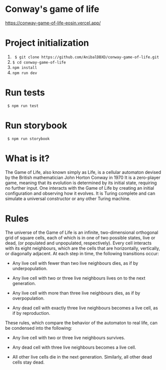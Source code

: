 # Conway's game of life

https://conway-game-of-life-eosin.vercel.app/

# Project initialization

1. ``` $ git clone https://github.com/AnibalDBXD/conway-game-of-life.git```
2. ``` $ cd conway-game-of-life ```
4. ``` npm install ```
5. ``` npm run dev ```

# Run tests

``` $ npm run test```

# Run storybook
``` $ npm run storybook```

# What is it?

The Game of Life, also known simply as Life, is a cellular automaton devised by the British mathematician John Horton Conway in 1970 It is a zero-player game, meaning that its evolution is determined by its initial state, requiring no further input. One interacts with the Game of Life by creating an initial configuration and observing how it evolves. It is Turing complete and can simulate a universal constructor or any other Turing machine.

# Rules

The universe of the Game of Life is an infinite, two-dimensional orthogonal grid of square cells, each of which is in one of two possible states, live or dead, (or populated and unpopulated, respectively). Every cell interacts with its eight neighbours, which are the cells that are horizontally, vertically, or diagonally adjacent. At each step in time, the following transitions occur:

- Any live cell with fewer than two live neighbours dies, as if by underpopulation.

- Any live cell with two or three live neighbours lives on to the next generation.

- Any live cell with more than three live neighbours dies, as if by overpopulation.

- Any dead cell with exactly three live neighbours becomes a live cell, as if by reproduction.

These rules, which compare the behavior of the automaton to real life, can be condensed into the following:

- Any live cell with two or three live neighbours survives.

- Any dead cell with three live neighbours becomes a live cell.

- All other live cells die in the next generation. Similarly, all other dead cells stay dead.
